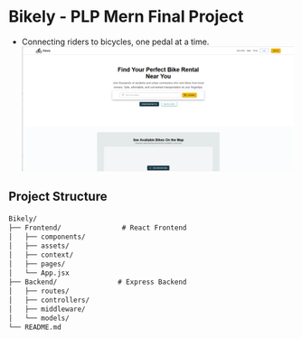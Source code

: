 # Bikely - PLP Mern Final Project
- Connecting riders to bicycles, one pedal at a time.
![UI Screenshot](image.png)
## Project Structure
```
Bikely/
├── Frontend/               # React Frontend
│   ├── components/
│   ├── assets/
│   ├── context/
│   ├── pages/
│   └── App.jsx
├── Backend/               # Express Backend
│   ├── routes/
│   ├── controllers/
│   ├── middleware/
│   └── models/
└── README.md
```